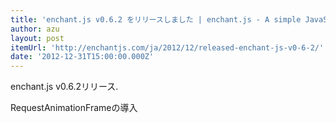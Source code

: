 ```yaml
---
title: 'enchant.js v0.6.2 をリリースしました | enchant.js - A simple JavaScript framework for creating games and apps.'
author: azu
layout: post
itemUrl: 'http://enchantjs.com/ja/2012/12/released-enchant-js-v0-6-2/'
date: '2012-12-31T15:00:00.000Z'
---
```

enchant.js v0.6.2リリース.

RequestAnimationFrameの導入
